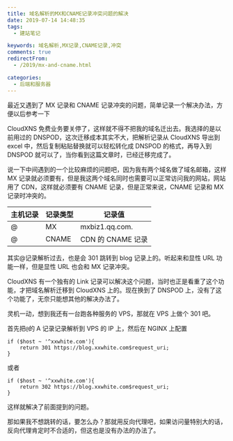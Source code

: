 ```yaml
---
title: 域名解析的MX和CNAME记录冲突问题的解决
date: 2019-07-14 14:48:35
tags:
  - 建站笔记

keywords: 域名解析,MX记录,CNAME记录,冲突
comments: true
redirectFrom:
  - /2019/mx-and-cname.html

categories:
  - 后端和服务器
---
```


最近又遇到了 MX 记录和 CNAME 记录冲突的问题，简单记录一个解决办法，方便以后参考一下

<!-- more -->

CloudXNS 免费业务要关停了，这样就不得不把我的域名迁出去。我选择的是以前用过的 DNSPOD，这次迁移成本其实不大，把解析记录从 CloudXNS 导出到 excel 中，然后复制粘贴替换就可以轻松转化成 DNSPOD 的格式，再导入到 DNSPOD 就可以了，当你看到这篇文章时，已经迁移完成了。

说一下中间遇到的一个比较麻烦的问题吧，因为我有两个域名做了域名邮箱，这样 MX 记录就必须要有，但是我这两个域名同时也需要可以正常访问我的网站，网站用了 CDN，这样就必须要有 CNAME 记录，但是正常来说，CNAME 记录和 MX 记录时冲突的。

| 主机记录 | 记录类型 | 记录值            |
| -------- | -------- | ----------------- |
| @        | MX       | mxbiz1.qq.com.    |
| @        | CNAME    | CDN 的 CNAME 记录 |

其实@记录解析过去，也是会 301 跳转到 blog 记录上的。听起来和显性 URL 功能一样，但是显性 URL 也会和 MX 记录冲突。

CloudXNS 有一个独有的 Link 记录可以解决这个问题，当时也正是看重了这个功能，才把域名解析迁移到 CloudXNS 上的。现在换到了 DNSPOD 上，没有了这个功能了，无奈只能想其他的解决办法了。

灵机一动，想到我还有一台跑各种服务的 VPS，那就在 VPS 上做个 301 吧。

首先把`@`的 A 记录记录解析到 VPS 的 IP 上，然后在 NGINX 上配置

```
if ($host ~ '^xxwhite.com'){
	return 301 https://blog.xxwhite.com$request_uri;
}
```

或者

```
if ($host ~ '^xxwhite.com'){
	return 302 https://blog.xxwhite.com$request_uri;
}
```

这样就解决了前面提到的问题。

那如果我不想跳转的话，要怎么办？那就用反向代理吧，如果访问量特别大的话，反向代理肯定时不合适的，但这也是没有办法的办法了。
